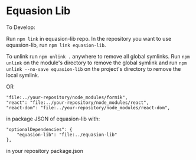 # Equasion Lib

To Develop:

Run `npm link` in equasion-lib repo. In the repository you want to use equasion-lib, run `npm link equasion-lib`.

To unlink run `npm unlink .` anywhere to remove all global symlinks. Run `npm unlink` on the module's directory to remove the global symlink and run `npm unlink --no-save equasion-lib` on the project's directory to remove the local symlink.

OR

```
"file:../your-repository/node_modules/formik",
"react": "file:../your-repository/node_modules/react",
"react-dom": "file:../your-repository/node_modules/react-dom",
```

in package JSON of equasion-lib with:

```
"optionalDependencies": {
    "equasion-lib": "file:../equasion-lib"
},
```

in your repository package.json
